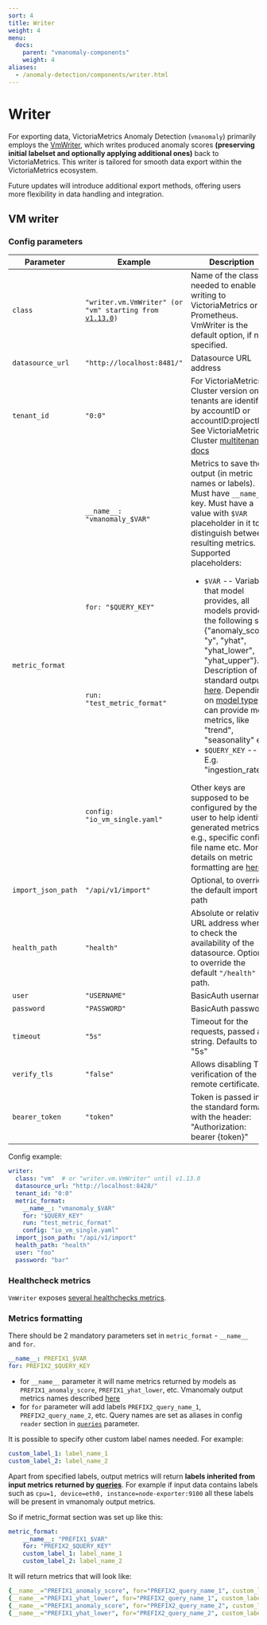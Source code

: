 ```yaml
---
sort: 4
title: Writer
weight: 4
menu:
  docs:
    parent: "vmanomaly-components"
    weight: 4
aliases:
  - /anomaly-detection/components/writer.html
---
```


# Writer

For exporting data, VictoriaMetrics Anomaly Detection (`vmanomaly`) primarily employs the [VmWriter](#vm-writer), which writes produced anomaly scores **(preserving initial labelset and optionally applying additional ones)** back to VictoriaMetrics. This writer is tailored for smooth data export within the VictoriaMetrics ecosystem.

Future updates will introduce additional export methods, offering users more flexibility in data handling and integration.

## VM writer

### Config parameters

<table>
    <thead>
        <tr>
            <th>Parameter</th>
            <th>Example</th>
            <th>Description</th>  
        </tr>
    </thead>
    <tbody>
        <tr>
            <td><code>class</code></td>
            <td><code>"writer.vm.VmWriter" (or "vm" starting from <a href="https://docs.victoriametrics.com/anomaly-detection/changelog/#v1130">v1.13.0</a>)</code></td>
            <td>Name of the class needed to enable writing to VictoriaMetrics or Prometheus. VmWriter is the default option, if not specified.</td>
        </tr>
        <tr>
            <td><code>datasource_url</code></td>
            <td><code>"http://localhost:8481/"</code></td>
            <td>Datasource URL address</td>
        </tr>
        <tr>
            <td><code>tenant_id</code></td>
            <td><code>"0:0"</code></td>
            <td>For VictoriaMetrics Cluster version only, tenants are identified by accountID or accountID:projectID. See VictoriaMetrics Cluster <a href="https://docs.victoriametrics.com/cluster-victoriametrics/#multitenancy">multitenancy docs</a></td>
        </tr>
        <!-- Additional rows for metric_format -->
        <tr>
            <td rowspan="4"><code>metric_format</code></td>
            <td><code>__name__: "vmanomaly_$VAR"</code></td>
            <td rowspan="4">Metrics to save the output (in metric names or labels). Must have <code>__name__</code> key. Must have a value with <code>$VAR</code> placeholder in it to distinguish between resulting metrics. Supported placeholders:
                <ul>
                    <li><code>$VAR</code> -- Variables that model provides, all models provide the following set: {"anomaly_score", "y", "yhat", "yhat_lower", "yhat_upper"}. Description of standard output is <a href="/anomaly-detection/components/models.html#vmanomaly-output">here</a>. Depending on <a href="/anomaly-detection/components/models.html">model type</a> it can provide more metrics, like "trend", "seasonality" etc.</li>
                    <li><code>$QUERY_KEY</code> -- E.g. "ingestion_rate".</li>
                </ul>
                Other keys are supposed to be configured by the user to help identify generated metrics, e.g., specific config file name etc.
                More details on metric formatting are <a href="#metrics-formatting">here</a>.
            </td>
        </tr>
        <tr><td><code>for: "$QUERY_KEY"</code></td></tr>
        <tr><td><code>run: "test_metric_format"</code></td></tr>
        <tr><td><code>config: "io_vm_single.yaml"</code></td></tr>  
        <!-- End of additional rows -->
        <tr>
            <td><code>import_json_path</code></td>
            <td><code>"/api/v1/import"</code></td>
            <td>Optional, to override the default import path</td>
        </tr>
        <tr>
            <td><code>health_path</code></td>
            <td><code>"health"</code></td>
            <td>Absolute or relative URL address where to check the availability of the datasource. Optional, to override the default <code>"/health"</code> path.</td>
        </tr>
        <tr>
            <td><code>user</code></td>
            <td><code>"USERNAME"</code></td>
            <td>BasicAuth username</td>
        </tr>
        <tr>
            <td><code>password</code></td>
            <td><code>"PASSWORD"</code></td>
            <td>BasicAuth password</td>
        </tr>
        <tr>
            <td><code>timeout</code></td>
            <td><code>"5s"</code></td>
            <td>Timeout for the requests, passed as a string. Defaults to "5s"</td>
        </tr>
        <tr>
            <td><code>verify_tls</code></td>
            <td><code>"false"</code></td>
            <td>Allows disabling TLS verification of the remote certificate.</td>
        </tr>
        <tr>
            <td><code>bearer_token</code></td>
            <td><code>"token"</code></td>
            <td>Token is passed in the standard format with the header: "Authorization: bearer {token}"</td>
        </tr>
    </tbody>
</table>

Config example:

```yaml
writer:
  class: "vm"  # or "writer.vm.VmWriter" until v1.13.0
  datasource_url: "http://localhost:8428/"
  tenant_id: "0:0"
  metric_format:
    __name__: "vmanomaly_$VAR"
    for: "$QUERY_KEY"
    run: "test_metric_format"
    config: "io_vm_single.yaml"
  import_json_path: "/api/v1/import"
  health_path: "health"
  user: "foo"
  password: "bar"
```

### Healthcheck metrics

`VmWriter` exposes [several healthchecks metrics](./monitoring.html#writer-behaviour-metrics). 

### Metrics formatting

There should be 2 mandatory parameters set in `metric_format` - `__name__` and `for`. 

```yaml
__name__: PREFIX1_$VAR
for: PREFIX2_$QUERY_KEY
```

* for `__name__` parameter it will name metrics returned by models as `PREFIX1_anomaly_score`, `PREFIX1_yhat_lower`, etc. Vmanomaly output metrics names described [here](/anomaly-detection/components/models.html#vmanomaly-output)
* for `for` parameter will add labels `PREFIX2_query_name_1`, `PREFIX2_query_name_2`, etc. Query names are set as aliases in config `reader` section in [`queries`](anomaly-detection/components/reader.html#config-parameters) parameter.

It is possible to specify other custom label names needed.
For example:

```yaml
custom_label_1: label_name_1
custom_label_2: label_name_2
```

Apart from specified labels, output metrics will return **labels inherited from input metrics returned by [queries](/anomaly-detection/components/reader.html#config-parameters)**.
For example if input data contains labels such as `cpu=1, device=eth0, instance=node-exporter:9100` all these labels will be present in vmanomaly output metrics.

So if metric_format section was set up like this:

```yaml
metric_format:
    __name__: "PREFIX1_$VAR"
    for: "PREFIX2_$QUERY_KEY"
    custom_label_1: label_name_1
    custom_label_2: label_name_2
```

It will return metrics that will look like:

```yaml
{__name__="PREFIX1_anomaly_score", for="PREFIX2_query_name_1", custom_label_1="label_name_1", custom_label_2="label_name_2", cpu=1, device="eth0", instance="node-exporter:9100"}
{__name__="PREFIX1_yhat_lower", for="PREFIX2_query_name_1", custom_label_1="label_name_1", custom_label_2="label_name_2", cpu=1, device="eth0", instance="node-exporter:9100"}
{__name__="PREFIX1_anomaly_score", for="PREFIX2_query_name_2", custom_label_1="label_name_1", custom_label_2="label_name_2", cpu=1, device="eth0", instance="node-exporter:9100"}
{__name__="PREFIX1_yhat_lower", for="PREFIX2_query_name_2", custom_label_1="label_name_1", custom_label_2="label_name_2", cpu=1, device="eth0", instance="node-exporter:9100"}
```
